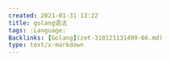 ```yaml
---
created: 2021-01-31 13:22
title: golang语法
tags: :Language:
Backlinks: [Golang](zet-310121131409-66.md)
type: text/x-markdown
---
```


